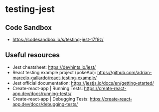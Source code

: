 # testing-jest

## Code Sandbox

- <https://codesandbox.io/s/testing-jest-17f9z/>

## Useful resources

- Jest cheatsheet: <https://devhints.io/jest/>
- React testing example project (pokeApi): <https://github.com/adrian-marcelo-gallardo/react-testing-example/>
- Jest official documentation: <https://jestjs.io/docs/en/getting-started/>
- Create-react-app | Running Tests: <https://create-react-app.dev/docs/running-tests/>
- Create-react-app | Debugging Tests: <https://create-react-app.dev/docs/debugging-tests/>
